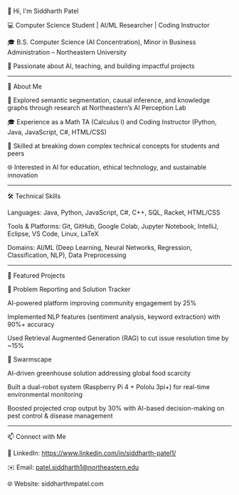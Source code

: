 👋 Hi, I'm Siddharth Patel

💻 Computer Science Student | AI/ML Researcher | Coding Instructor

🎓 B.S. Computer Science (AI Concentration), Minor in Business Administration – Northeastern University

🚀 Passionate about AI, teaching, and building impactful projects

--------------------------------------------------------------------------------------------------------------------------------------------

🔹 About Me

🌱 Explored semantic segmentation, causal inference, and knowledge graphs through research at Northeastern’s AI Perception Lab

🎓 Experience as a Math TA (Calculus I) and Coding Instructor (Python, Java, JavaScript, C#, HTML/CSS)

🤝 Skilled at breaking down complex technical concepts for students and peers

🌐 Interested in AI for education, ethical technology, and sustainable innovation

--------------------------------------------------------------------------------------------------------------------------------------------


🛠 Technical Skills

Languages: Java, Python, JavaScript, C#, C++, SQL, Racket, HTML/CSS

Tools & Platforms: Git, GitHub, Google Colab, Jupyter Notebook, IntelliJ, Eclipse, VS Code, Linux, LaTeX

Domains: AI/ML (Deep Learning, Neural Networks, Regression, Classification, NLP), Data Preprocessing

--------------------------------------------------------------------------------------------------------------------------------------------


📌 Featured Projects

🔹 Problem Reporting and Solution Tracker

AI-powered platform improving community engagement by 25%

Implemented NLP features (sentiment analysis, keyword extraction) with 90%+ accuracy

Used Retrieval Augmented Generation (RAG) to cut issue resolution time by ~15%

🔹 Swarmscape

AI-driven greenhouse solution addressing global food scarcity

Built a dual-robot system (Raspberry Pi 4 + Pololu 3pi+) for real-time environmental monitoring

Boosted projected crop output by 30% with AI-based decision-making on pest control & disease management

--------------------------------------------------------------------------------------------------------------------------------------------


📫 Connect with Me

💼 LinkedIn: https://www.linkedin.com/in/siddharth-patel1/

✉️ Email: patel.siddharth1@northeastern.edu

🌐 Website: siddharthmpatel.com

 
